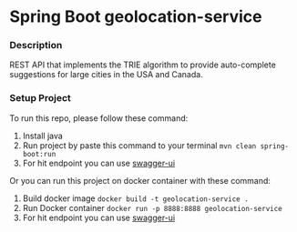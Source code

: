 # Spring Boot geolocation-service 
### Description
REST API that implements the TRIE algorithm to provide auto-complete suggestions for large cities in the USA and Canada.

### Setup Project
To run this repo, please follow these command:
1. Install java 
2. Run project by paste this command to your terminal
   `mvn clean spring-boot:run`
3. For hit endpoint you can use [swagger-ui](http://localhost:8888/geolocation/swagger-ui/index.html)

Or you can run this project on docker container with these command:
1. Build docker image `docker build -t geolocation-service .`
2. Run Docker container `docker run -p 8888:8888 geolocation-service`
3. For hit endpoint you can use [swagger-ui](http://localhost:8888/geolocation/swagger-ui/index.html)
